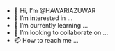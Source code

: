 - 👋 Hi, I’m @HAWARIAZUWAR
- 👀 I’m interested in ...
- 🌱 I’m currently learning ...
- 💞️ I’m looking to collaborate on ...
- 📫 How to reach me ...

<!---
HAWARIAZUWAR/HAWARIAZUWAR is a ✨ special ✨ repository because its `README.md` (this file) appears on your GitHub profile.
You can click the Preview link to take a look at your changes.
--->
